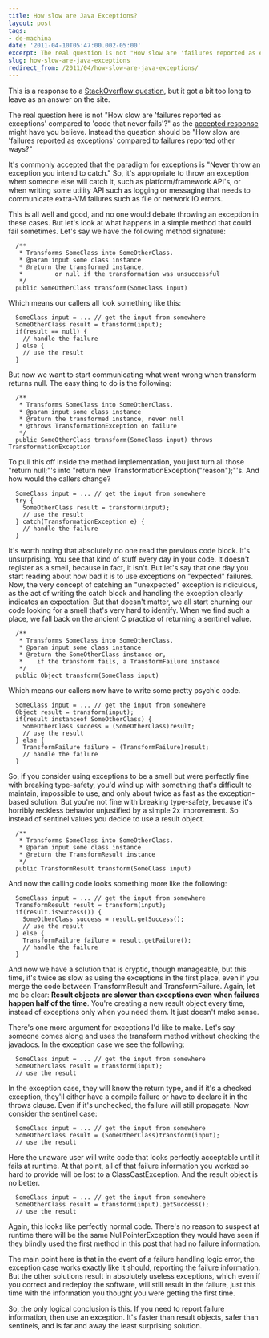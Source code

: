 ```yaml
---
title: How slow are Java Exceptions?
layout: post
tags:
- de-machina
date: '2011-04-10T05:47:00.002-05:00'
excerpt: The real question is not "How slow are 'failures reported as exceptions' compared to 'code that never fails'?"
slug: how-slow-are-java-exceptions
redirect_from: /2011/04/how-slow-are-java-exceptions/
---
```

This is a response to a [StackOverflow question][1], but it got a bit too long to leave as an answer on the site.

The real question here is not "How slow are 'failures reported as exceptions' compared to 'code that never fails'?" as the [accepted response][2] might have you believe. Instead the question should be "How slow are 'failures reported as exceptions' compared to failures reported other ways?"

It's commonly accepted that the paradigm for exceptions is "Never throw an exception you intend to catch." So, it's appropriate to throw an exception when someone else will catch it, such as platform/framework API's, or when writing some utility API such as logging or messaging that needs to communicate extra-VM failures such as file or network IO errors.

This is all well and good, and no one would debate throwing an exception in these cases. But let's look at what happens in a simple method that could fail sometimes. Let's say we have the following method signature:

~~~
  /**
   * Transforms SomeClass into SomeOtherClass.
   * @param input some class instance
   * @return the transformed instance,
   *         or null if the transformation was unsuccessful
   */
  public SomeOtherClass transform(SomeClass input)
~~~

Which means our callers all look something like this:

~~~
  SomeClass input = ... // get the input from somewhere
  SomeOtherClass result = transform(input);
  if(result == null) {
    // handle the failure
  } else {
    // use the result
  }
~~~

But now we want to start communicating what went wrong when transform returns null. The easy thing to do is the following:

~~~
  /**
   * Transforms SomeClass into SomeOtherClass.
   * @param input some class instance
   * @return the transformed instance, never null
   * @throws TransformationException on failure
   */
  public SomeOtherClass transform(SomeClass input) throws TransformationException
~~~

To pull this off inside the method implementation, you just turn all those "return null;"'s into "return new TransformationException("reason");"'s. And how would the callers change?

~~~
  SomeClass input = ... // get the input from somewhere
  try {
    SomeOtherClass result = transform(input);
    // use the result
  } catch(TransformationException e) {
    // handle the failure
  }
~~~

It's worth noting that absolutely no one read the previous code block. It's unsurprising. You see that kind of stuff every day in your code. It doesn't register as a smell, because in fact, it isn't. But let's say that one day you start reading about how bad it is to use exceptions on "expected" failures. Now, the very concept of catching an "unexpected" exception is ridiculous, as the act of writing the catch block and handling the exception clearly indicates an expectation. But that doesn't matter, we all start churning our code looking for a smell that's very hard to identify. When we find such a place, we fall back on the ancient C practice of returning a sentinel value.

~~~
  /**
   * Transforms SomeClass into SomeOtherClass.
   * @param input some class instance
   * @return the SomeOtherClass instance or, 
   *    if the transform fails, a TransformFailure instance 
   */
  public Object transform(SomeClass input)
~~~

Which means our callers now have to write some pretty psychic code.

~~~
  SomeClass input = ... // get the input from somewhere
  Object result = transform(input);
  if(result instanceof SomeOtherClass) {
    SomeOtherClass success = (SomeOtherClass)result;
    // use the result
  } else {
    TransformFailure failure = (TransformFailure)result;
    // handle the failure
  }
~~~

So, if you consider using exceptions to be a smell but were perfectly fine with breaking type-safety, you'd wind up with something that's difficult to maintain, impossible to use, and only about twice as fast as the exception-based solution. But you're not fine with breaking type-safety, because it's horribly reckless behavior unjustified by a simple 2x improvement. So instead of sentinel values you decide to use a result object.

~~~
  /**
   * Transforms SomeClass into SomeOtherClass.
   * @param input some class instance
   * @return the TransformResult instance
   */
  public TransformResult transform(SomeClass input)
~~~

And now the calling code looks something more like the following:

~~~
  SomeClass input = ... // get the input from somewhere
  TransformResult result = transform(input);
  if(result.isSuccess()) {
    SomeOtherClass success = result.getSuccess();
    // use the result
  } else {
    TransformFailure failure = result.getFailure();
    // handle the failure
  }
~~~

And now we have a solution that is cryptic, though manageable, but this time, it's twice as slow as using the exceptions in the first place, even if you merge the code between TransformResult and TransformFailure. Again, let me be clear: **Result objects are slower than exceptions even when failures happen half of the time**. You're creating a new result object every time, instead of exceptions only when you need them. It just doesn't make sense.

There's one more argument for exceptions I'd like to make. Let's say someone comes along and uses the transform method without checking the javadocs. In the exception case we see the following:

~~~
  SomeClass input = ... // get the input from somewhere
  SomeOtherClass result = transform(input);
  // use the result
~~~

In the exception case, they will know the return type, and if it's a checked exception, they'll either have a compile failure or have to declare it in the throws clause. Even if it's unchecked, the failure will still propagate. Now consider the sentinel case:

~~~
  SomeClass input = ... // get the input from somewhere
  SomeOtherClass result = (SomeOtherClass)transform(input);
  // use the result
~~~

Here the unaware user will write code that looks perfectly acceptable until it fails at runtime. At that point, all of that failure information you worked so hard to provide will be lost to a ClassCastException. And the result object is no better.

~~~
  SomeClass input = ... // get the input from somewhere
  SomeOtherClass result = transform(input).getSuccess();
  // use the result
~~~

Again, this looks like perfectly normal code. There's no reason to suspect at runtime there will be the same NullPointerException they would have seen if they blindly used the first method in this post that had no failure information.

The main point here is that in the event of a failure handling logic error, the exception case works exactly like it should, reporting the failure information. But the other solutions result in absolutely useless exceptions, which even if you correct and redeploy the software, will still result in the failure, just this time with the information you thought you were getting the first time.

So, the only logical conclusion is this. If you need to report failure information, then use an exception. It's faster than result objects, safer than sentinels, and is far and away the least surprising solution.

[1]: http://stackoverflow.com/q/299068/315943 "How slow are Java Exceptions?"
[2]: http://stackoverflow.com/questions/299068/how-slow-are-java-exceptions/299315#299315 "See some test code..."